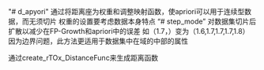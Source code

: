 "# d_apyori" 
通过将距离座为权重和调整映射函数，使apriori可以用于连续型数据，而无须切片
权重的设置要考虑数据本身特点
“# step_mode”
对数据集切片后扩散以减少在FP-Growth和apriori中的误差  如（1.7，）变为（1.6,1.7,1.7,1.7,1.8）
因为边界问题，此方法更适用于数据集中在域的中部的属性


通过create_rTOx_DistanceFunc来生成距离函数
